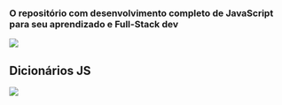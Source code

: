 ### O repositório com desenvolvimento completo de JavaScript para seu aprendizado e Full-Stack dev

<img src="https://miro.medium.com/max/3200/1*OF0xEMkWBv-69zvmNs6RDQ.gif"/><br>

## Dicionários JS
<img src="https://getflywheel.com/layout/wp-content/uploads/2019/02/The_Best_Java_Script_Libraries_1800x500-1-1280x356.jpg"/>

